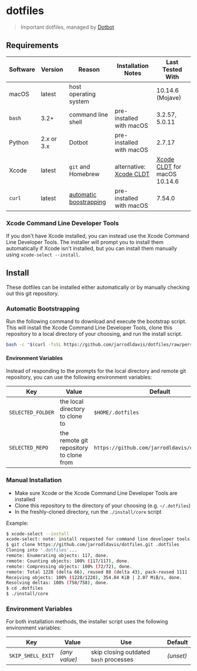 # dotfiles

> Important dotfiles, managed by [Dotbot](https://github.com/anishathalye/dotbot/)

## Requirements

| Software | Version    | Reason                    | Installation Notes        | Last Tested With               |
| -------- | ---------- | ------------------------- | ------------------------- | ------------------------------ |
| macOS    | latest     | host operating system     |                           | 10.14.6 (Mojave)               |
| `bash`   | 3.2+       | command line shell        | pre-installed with macOS  | 3.2.57, 5.0.11                 |
| Python   | 2.x or 3.x | Dotbot                    | pre-installed with macOS  | 2.7.17                         |
| Xcode    | latest     | `git` and Homebrew        | alternative: [Xcode CLDT] | [Xcode CLDT] for macOS 10.14.6 |
| `curl`   | latest     | [automatic boostrapping]  | pre-installed with macOS  | 7.54.0                         |

### Xcode Command Line Developer Tools

If you don't have Xcode installed, you can instead use the Xcode Command Line Developer Tools. The installer will
prompt you to install them automatically if Xcode isn't installed, but you can install them manually using
`xcode-select --install`.

## Install

These dotfiles can be installed either automatically or by manually checking out this git repository.

### Automatic Bootstrapping

Run the following command to download and execute the bootstrap script. This will install the Xcode Command Line
Developer Tools, clone this repository to a local directory of your choosing, and run the install script.

```bash
bash -c "$(curl -fsSL https://github.com/jarrodldavis/dotfiles/raw/personal/macos/install/bootstrap)"
```

#### Environment Variables

Instead of responding to the prompts for the local directory and remote git repository, you can use the following
environment variables:

| Key               | Value                                   | Default                                        |
| ----------------- | --------------------------------------- | ---------------------------------------------- |
| `SELECTED_FOLDER` | the local directory to clone to         | `$HOME/.dotfiles`                              |
| `SELECTED_REPO`   | the remote git repository to clone from | `https://github.com/jarrodldavis/dotfiles.git` |

### Manual Installation

- Make sure Xcode or the Xcode Command Line Developer Tools are installed
- Clone this repository to the directory of your choosing (e.g. `~/.dotfiles`)
- In the freshly-cloned directory, run the `./install/core` script

Example:

```bash
$ xcode-select --install
xcode-select: note: install requested for command line developer tools
$ git clone https://github.com/jarrodldavis/dotfiles.git .dotfiles
Cloning into '.dotfiles'...
remote: Enumerating objects: 117, done.
remote: Counting objects: 100% (117/117), done.
remote: Compressing objects: 100% (72/72), done.
remote: Total 1228 (delta 66), reused 88 (delta 43), pack-reused 1111
Receiving objects: 100% (1228/1228), 354.84 KiB | 2.07 MiB/s, done.
Resolving deltas: 100% (758/758), done.
$ cd .dotfiles
$ ./install/core
```

### Environment Variables

For both installation methods, the installer script uses the following environment variables:

| Key               | Value         | Use                                    | Default   |
| ----------------- | ------------- |--------------------------------------- | --------- |
| `SKIP_SHELL_EXIT` | _(any value)_ | skip closing outdated `bash` processes | _(unset)_ |

[automatic boostrapping]: #automatic-bootstrapping
[Xcode CLDT]: #xcode-command-line-developer-tools
